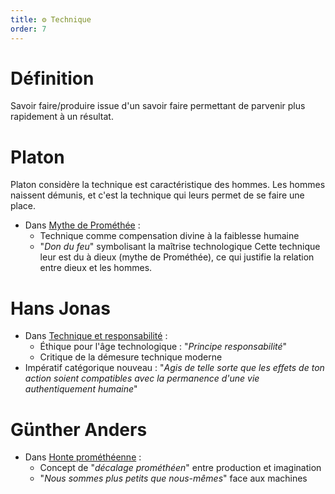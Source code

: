 ```yaml
---
title: ⚙️ Technique
order: 7
---
```


# Définition
Savoir faire/produire issue d'un savoir faire permettant de parvenir plus rapidement à un résultat.

# Platon
Platon considère la technique est caractéristique des hommes.
Les hommes naissent démunis, et c'est la technique qui leurs permet de se faire une place.
- Dans [Mythe de Prométhée](/philo/ch3/g1) :
  - Technique comme compensation divine à la faiblesse humaine
  - "*Don du feu*" symbolisant la maîtrise technologique
Cette technique leur est du à dieux (mythe de Prométhée), ce qui justifie la relation entre dieux et les hommes.

# Hans Jonas
- Dans [Technique et responsabilité](/philo/ch3/g2) :
  - Éthique pour l'âge technologique : "*Principe responsabilité*"
  - Critique de la démesure technique moderne
- Impératif catégorique nouveau : "*Agis de telle sorte que les effets de ton action soient compatibles avec la permanence d'une vie authentiquement humaine*"

# Günther Anders
- Dans [Honte prométhéenne](/philo/ch3/g3) :
  - Concept de "*décalage prométhéen*" entre production et imagination
  - "*Nous sommes plus petits que nous-mêmes*" face aux machines